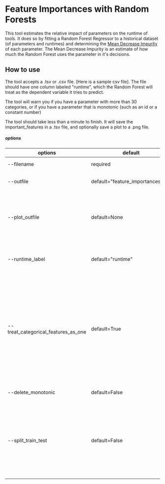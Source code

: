 # Feature Importances with Random Forests

This tool estimates the relative impact of parameters on the runtime of tools. It does so by fitting a Random Forest Regressor to a historical dataset (of parameters and runtimes) and determining the [Mean Decrease Impurity](http://papers.nips.cc/paper/4928-understanding-variable-importances-in-forests-of-randomized-trees.pdf) of each parameter. The Mean Decrease Impurity is an estimate of how much the Random Forest uses the parameter in it's decisions.



## How to use

The tool accepts a .tsv or .csv file. [Here is a sample csv file].
The file should have one column labeled "runtime", which the Random Forest will treat as the dependent variable it tries to predict.

The tool will warn you if you have a parameter with more than 30 categories, or if you have a parameter that is monotonic (such as an id or a constant number)

The tool should take less than a minute to finish. It will save the important_features in a .tsv file, and optionally save a plot to a .png file.



##### options

|options|default|description|
|--- | --- |---|
|--filename| required | the name of the .csv or .tsv file|
--outfile| default="feature_importances.tsv"| name of a .tsv file where you want the output|
|--plot_outfile|default=None|If you want a plot, use this to name the .png file you want it saved to. If you don't want a plot, leave this as default.
|--runtime_label|default="runtime"| this specifies the label of the variable you want to predict in your dataset
|--treat_categorical_features_as_one|default=True|whether to give the importances of categorical features with one number, or to give the importance of each seperate category (e.g. give importance of "color" vs. give importance of ("color_blue", "color_green", "color_yellow"))
|--delete_monotonic|default=False| whether to use monotnic features
|--split_train_test|default=False| if you are making a graph, do you want to split the dataset into a training and testing set, or you want to use the whole dataset for both training and testing